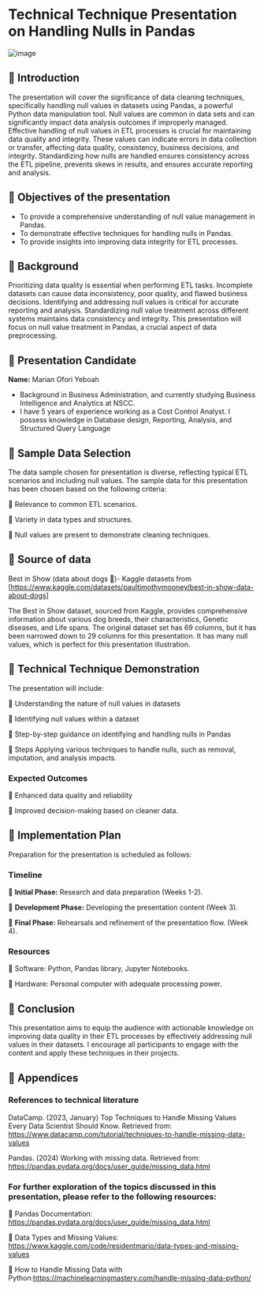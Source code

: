 # Technical Technique Presentation on Handling Nulls in Pandas
![image](https://github.com/MarianOforiYeboah/Capstone_2024/assets/149170814/053e0605-aabd-47d4-a23e-bf613515168e)

 
## 🐼 Introduction
The presentation will cover the significance of data cleaning techniques, specifically handling null values in datasets using Pandas, a powerful Python data manipulation tool.
Null values are common in data sets and can significantly impact data analysis outcomes if improperly managed.
Effective handling of null values in ETL processes is crucial for maintaining data quality and integrity. These values can indicate errors in data collection or transfer, affecting data quality, consistency, business decisions, and integrity. Standardizing how nulls are handled ensures consistency across the ETL pipeline, prevents skews in results, and ensures accurate reporting and analysis.

## 🐼 Objectives of the presentation
- To provide a comprehensive understanding of null value management in Pandas.
- To demonstrate effective techniques for handling nulls in Pandas.
- To provide insights into improving data integrity for ETL processes.

## 🐼 Background
Prioritizing data quality is essential when performing ETL tasks. Incomplete datasets can cause data inconsistency, poor quality, and flawed business decisions. Identifying and addressing null values is critical for accurate reporting and analysis. Standardizing null value treatment across different systems maintains data consistency and integrity. This presentation will focus on null value treatment in Pandas, a crucial aspect of data preprocessing.

## 🐼 Presentation Candidate
**Name:** Marian Ofori Yeboah
- Background in Business Administration, and currently studying Business Intelligence and Analytics at NSCC.
-  I have 5 years of experience working as a Cost Control Analyst. I possess knowledge in Database design, Reporting, Analysis, and Structured Query Language

## 🐼 Sample Data Selection
The data sample chosen for presentation is diverse, reflecting typical ETL scenarios and including null values.
The sample data for this presentation has been chosen based on the following criteria:

🐾 Relevance to common ETL scenarios.

🐾 Variety in data types and structures.

🐾 Null values are present to demonstrate cleaning techniques.

##  🐼 Source of data
  Best in Show (data about dogs :dog:)- Kaggle datasets from [https://www.kaggle.com/datasets/paultimothymooney/best-in-show-data-about-dogs] 

The Best in Show dataset, sourced from Kaggle, provides comprehensive information about various dog breeds, their characteristics, Genetic diseases, and Life spans. The original dataset set has 69 columns, but it has been narrowed down to 29 columns for this presentation. It has many null values, which is perfect for this presentation illustration.

## 🐼 Technical Technique Demonstration
The presentation will include:

🐾  Understanding the nature of null values in datasets

🐾 Identifying null values within a dataset

🐾 Step-by-step guidance on identifying and handling nulls in Pandas

🐾 Steps Applying various techniques to handle nulls, such as removal, imputation, and analysis impacts.

###  Expected Outcomes

🐾 Enhanced data quality and reliability

🐾 Improved decision-making based on cleaner data.

## 🐼 Implementation Plan
Preparation for the presentation is scheduled as follows:

###  Timeline

🐾 **Initial Phase:** Research and data preparation (Weeks 1-2).

🐾 **Development Phase:** Developing the presentation content (Week 3).

🐾 **Final Phase:** Rehearsals and refinement of the presentation flow. (Week 4).

### Resources
🐾 Software: Python, Pandas library, Jupyter Notebooks.

🐾 Hardware: Personal computer with adequate processing power.


## 🐼 Conclusion
This presentation aims to equip the audience with actionable knowledge on improving data quality in their ETL processes by effectively addressing null values in their datasets. I encourage all participants to engage with the content and apply these techniques in their projects.


## 🐼  Appendices

### References to technical literature
DataCamp. (2023, January) Top Techniques to Handle Missing Values Every Data Scientist Should Know. Retrieved from:
          https://www.datacamp.com/tutorial/techniques-to-handle-missing-data-values

          
Pandas. (2024) Working with missing data. Retrieved from:
          https://pandas.pydata.org/docs/user_guide/missing_data.html
 ### For further exploration of the topics discussed in this presentation, please refer to the following resources:
🐾 Pandas Documentation: https://pandas.pydata.org/docs/user_guide/missing_data.html

🐾 Data Types and Missing Values: https://www.kaggle.com/code/residentmario/data-types-and-missing-values

🐾 How to Handle Missing Data with Python:https://machinelearningmastery.com/handle-missing-data-python/


